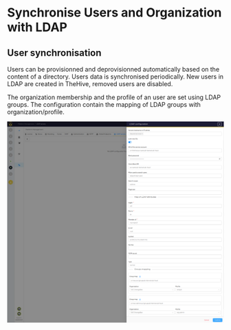# Synchronise Users and Organization with LDAP

## User synchronisation
Users can be provisionned and deprovisionned automatically based on the content of a directory.
Users data is synchronised periodically. New users in LDAP are created in TheHive, removed users are disabled.

The organization membership and the profile of an user are set using LDAP groups. The configuration contain the mapping of LDAP groups with organization/profile.


![LDAP synchronisation configuration page](../images/administration-guides/auth_ldap_sync.png)